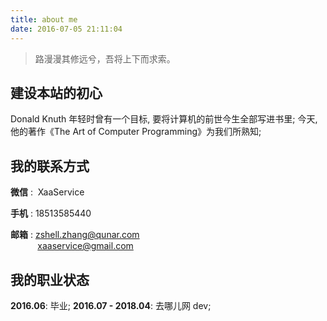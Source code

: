 ```yaml
---
title: about me
date: 2016-07-05 21:11:04
---
```


> 路漫漫其修远兮，吾将上下而求索。

## **建设本站的初心**

Donald Knuth 年轻时曾有一个目标, 要将计算机的前世今生全部写进书里; 今天, 他的著作《The Art of Computer Programming》为我们所熟知;

## **我的联系方式**

**微信** : &nbsp;XaaService

**手机** : 18513585440

**邮箱** : zshell.zhang@qunar.com  
&nbsp;&nbsp;&nbsp;&nbsp;&nbsp;&nbsp;&nbsp;&nbsp;&nbsp;&nbsp;&nbsp;xaaservice@gmail.com

## **我的职业状态**

**2016.06**: 毕业;
**2016.07 - 2018.04**: 去哪儿网 dev;

